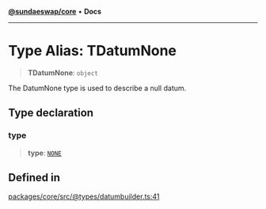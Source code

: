 [**@sundaeswap/core**](../../README.md) • **Docs**

***

# Type Alias: TDatumNone

> **TDatumNone**: `object`

The DatumNone type is used to describe a null datum.

## Type declaration

### type

> **type**: [`NONE`](../enumerations/EDatumType.md#none)

## Defined in

[packages/core/src/@types/datumbuilder.ts:41](https://github.com/SundaeSwap-finance/sundae-sdk/blob/main/packages/core/src/@types/datumbuilder.ts#L41)
